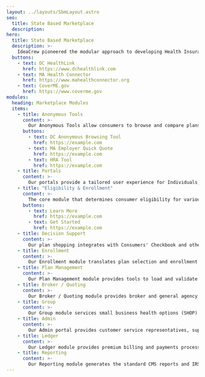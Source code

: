 ```yaml
---
layout: ../layouts/SbmLayout.astro
seo:
  title: State Based Marketplace
  description:
hero:
  title: State Based Marketplace
  description: >-
    IdeaCrew pioneered the modular approach to developing Health Insurance Exchanges. At initial launch, states and the Federal Marketplace relied on big bang deployments. These deployments, which ran into the tens and even hundreds of millions of dollars, failed almost universally. Whether a state survived depended on how it reacted to these failures. The DC Exchange chose IdeaCrew to build a replacement Exchange over time, module-by-module. As
  buttons:
    - text: DC HealthLink
      href: https://www.dchealthlink.com
    - text: MA Health Connector
      href: https://www.mahealthconnector.org
    - text: CoverME.gov
      href: https://www.coverme.gov
modules:
  heading: Marketplace Modules
  items:
    - title: Anonymous Tools
      content: >-
        Our Anonymous Tools allow consumers to browse and compare plans, check eligibility for Medicaid or subsidies, search providers and formulary through integration with Consumers' Checkbook. We also offer individuals an HRA affordability calculator and employer quoting tool that allows employers to explore their health insurance options quickly and simply.
      buttons:
        - text: DC Anonymous Browsing Tool
          href: https://example.com
        - text: MA Employer Quick Quote
          href: https://example.com
        - text: HRA Tool
          href: https://example.com
    - title: Portals
      content: >-
        Our portals provide a tailored user experience for Individuals, Employers, Employees, Brokers, Navigators, Assisters, Carriers and marketplace Administrators. Our role-based portals manage registration, authentication and authorized access to wide range of self-service features, navigation and help support depending on the user role. Common features accessed include communications through secure message center, uploaded documents, payments, and transaction history.
    - title: "Eligibility & Enrollment"
      content: >-
        The core module that determines consumer eligibility for various programs and facilitates enrollment in health insurance plans.
      buttons:
        - text: Learn More
          href: https://example.com
        - text: Get Started
          href: https://example.com
    - title: Decision Support
      content: >-
        Our plan shopping integrates with Consumers' Checkbook and other decision support tools. These tools provide up-to-date provider directory and drug formulary lookup to help consumers check their doctors and prescription drugs are in network. The decision support tools also estimate out-of-pocket costs based on premiums, any subsidies, and predicted in network services utilization.
    - title: Enrollment
      content: >-
        Our Enrollment module translates plan selection and enrollment details, or changes, into EDI (ASC X12 5010) compliant transactions ready to send to carriers. Our Enrollment module includes an intelligent EDI database that stores all transactions and can identify and resolve discrepancies before sending to carriers. These checks extend to returned TA1/999 transactions to support full enrollment reconciliation with carriers and CMS.
    - title: Plan Management
      content: >-
        Our Plan Management module provides tools to load and validate plans, benefits and rates. Our Plan Management module integrates with SERFF templates but can adapt to other carrier/plan formats uploaded and validated, by carriers, through our carrier portal.
    - title: Broker / Quoting
      content: >-
        Our Broker / Quoting module provides broker and general agency partners tools to convert leads to enrollments and support customers during open and special enrollments. Our broker quoting tool allows brokers to create multiple quotes for customers, send the quotes to them for review, and then accept the quote and populate the benefits application with the quote details. Once authorized brokers can perform functions on behalf of employers and individuals to provide complete broker service.
    - title: Group
      content: >-
        Our Group module services small business health options (SHOP) up to larger group Employers for federal employee health benefits (FEHB) including Members of Congress. The module includes a configurable eligibility rules engine, as well as flexible integration with payroll systems through roster import, advanced configuration of many different benefit packages and ability to scale to thousands of members.
    - title: Admin
      content: >-
        Our Admin portal provides customer service representatives, supervisors and marketplace staff the tools to monitor and support customers to fully manage the marketplace. Tools include handling verifications, communications and document management. A wide range of business rules including exception processing and adding new SEP qualifying life events can be configured through the Admin portal, avoiding dependencies on development staff.
    - title: Ledger
      content: >-
        Our Ledger module provides premium billing and payments processing engine for the marketplace. The Ledger module is also a double entry accounting that journals all payments and receivables ready to reconcile all premiums, subsidies, user fees and aggregated payments to carriers. Our Ledger module integrates with third-party payment processors for convenience of instant as well as lock-box payments.
    - title: Reporting
      content: >-
        Our Reporting module generates the standard CMS reports and IRS (1095) forms in addition to broad set of operational reports. Our Reporting module integrates with visualization and analytics tools such as Tableau to produce management dashboards and trend reports, as well as data warehouse and big data services for broader analytics.
---
```

